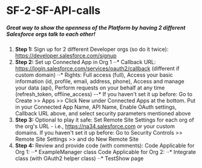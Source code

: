# SF-2-SF-API-calls
##### Great way to show the openness of the Platform by having 2 different Salesforce orgs talk to each other!

1. **Step 1:** Sign up for 2 different Developer orgs (so do it twice): https://developer.salesforce.com/signup
2. **Step 2:** Set up Connected App in Org 1
⋅⋅* Callback URL: https://login.salesforce.com/services/oauth2/callback (different if custom domain)
⋅⋅* Rights: Full access (full), Access your basic information (id, profile, email, address, phone), Access and manage your data (api), Perform requests on your behalf at any time (refresh_token, offline_access)
--* If you haven't set it up before: Go to Create >> Apps >> Click New under Connected Apps at the bottom. Put in your Connected App Name, API Name, Enable OAuth settings, Callback URL above, and select security parameters mentioned above 
3. **Step 3:** Optional to play it safe: Set Remote Site Settings for each org of the org's URL - i.e., https://na34.salesforce.com	or your custom domains. If you haven't set it up before: Go to Security Controls >> Remote Site Settings >> and do New Remote Site
4. **Step 4:** Review and provide code (with comments):
Code Applicable for Org 1:
⋅⋅* ExampleManager class
Code Applicable for Org 2: 
⋅⋅* Integrate class (with OAuth2 helper class)
⋅⋅* TestShow page

